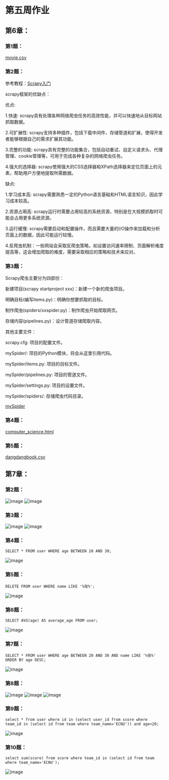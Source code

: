 # 第五周作业
## 第6章：

### 第1题：

[movie.csv](https://github.com/litterqi/Introduction-to-data-science-and-engineering/blob/%E4%BD%9C%E4%B8%9A/%E4%BD%9C%E4%B8%9A05/movie.csv)

### 第2题：

参考教程：[Scrapy入门](https://www.runoob.com/w3cnote/scrapy-detail.html)

scrapy框架的优缺点：

优点:

1.快速: scrapy具有处理各种网络爬虫任务的高效性能，并可以快速地从目标网站抓取数据。

2.可扩展性: scrapy支持多种插件，包括下载中间件、存储管道和扩展，使得开发者能够根据自己的需求扩展其功能。

3.完整的功能: scrapy具有完整的功能集合，包括自动重试、自定义请求头、代理管理、cookie管理等，可用于完成各种复杂的网络爬虫任务。

4.强大的选择器: scrapy使用强大的CSS选择器和XPath选择器来定位页面上的元素，帮助用户方便地提取所需数据。

缺点:

1.学习成本高: scrapy需要熟悉一定的Python语言基础和HTML语言知识，因此学习成本较高。

2.资源占用高: scrapy运行时需要占用较高的系统资源，特别是在大规模抓取时可能会占用更多系统资源。

3.运行缓慢: scrapy需要启动和配置操作，而且需要大量的I/O操作来加载和分析页面上的数据，因此可能运行较慢。

4.反爬虫机制：一些网站会采取反爬虫策略，如设置访问速率限制、页面解析难度提高等，这会增加爬取的难度，需要采取相应的策略和技术来应对。
### 第3题：

Scrapy爬虫主要分为四部份：

新建项目(scrapy startproject xxx)：新建一个新的爬虫项目。

明确目标(编写items.py)：明确你想要抓取的目标。

制作爬虫(spiders/xxspider.py)：制作爬虫开始爬取网页。

存储内容(pipelines.py)：设计管道存储爬取内容。

其他主要文件：

scrapy.cfg: 项目的配置文件。

mySpider/: 项目的Python模块，将会从这里引用代码。

mySpider/items.py: 项目的目标文件。

mySpider/pipelines.py: 项目的管道文件。

mySpider/settings.py: 项目的设置文件。

mySpider/spiders/: 存储爬虫代码目录。

[mySpider](https://github.com/litterqi/Introduction-to-data-science-and-engineering/tree/%E4%BD%9C%E4%B8%9A/%E4%BD%9C%E4%B8%9A05/mySpider)

### 第4题：

[computer_science.html](https://github.com/litterqi/Introduction-to-data-science-and-engineering/blob/%E4%BD%9C%E4%B8%9A/%E4%BD%9C%E4%B8%9A05/computer_science.html)

### 第5题：

[dangdangbook.csv](https://github.com/litterqi/Introduction-to-data-science-and-engineering/blob/%E4%BD%9C%E4%B8%9A/%E4%BD%9C%E4%B8%9A05/dangdangbook.csv)

## 第7章：

### 第2题：
![image](https://github.com/litterqi/Introduction-to-data-science-and-engineering/assets/123362884/728e6f39-dc3b-441a-9a63-e4e12af78b0a)
![image](https://github.com/litterqi/Introduction-to-data-science-and-engineering/assets/123362884/b6f26bab-0f5e-4d9b-a1cc-23e769fb0ca5)

### 第3题：

![image](https://github.com/litterqi/Introduction-to-data-science-and-engineering/assets/123362884/396fe575-4a88-45ba-a346-f9f4e8652070)
![image](https://github.com/litterqi/Introduction-to-data-science-and-engineering/assets/123362884/d06f580d-3f0c-43ea-a9e2-a339acb0f37d)

### 第4题：
```
SELECT * FROM user WHERE age BETWEEN 20 AND 30;
```
![image](https://github.com/litterqi/Introduction-to-data-science-and-engineering/assets/123362884/661ade1e-2d67-4c59-987a-32b641749f83)

### 第5题：
```
DELETE FROM user WHERE name LIKE '%张%';
```
![image](https://github.com/litterqi/Introduction-to-data-science-and-engineering/assets/123362884/6cee9b6b-a48f-456d-8107-ba7cc23c9a9e)

### 第6题：
```
SELECT AVG(age) AS average_age FROM user;
```
![image](https://github.com/litterqi/Introduction-to-data-science-and-engineering/assets/123362884/bafd5e29-1ae2-4127-bfea-bd539434d4e1)

### 第7题：
```
SELECT * FROM user WHERE age BETWEEN 20 AND 30 AND name LIKE '%张%' ORDER BY age DESC;
```
![image](https://github.com/litterqi/Introduction-to-data-science-and-engineering/assets/123362884/ba02b9e4-72b9-467b-8864-1b25bd60a71e)

### 第8题：

![image](https://github.com/litterqi/Introduction-to-data-science-and-engineering/assets/123362884/6050abed-1a38-4e36-a394-4f556e8ce7b9)
![image](https://github.com/litterqi/Introduction-to-data-science-and-engineering/assets/123362884/0171b0e9-e319-4bce-8ee3-d09c955cd14a)
![image](https://github.com/litterqi/Introduction-to-data-science-and-engineering/assets/123362884/12543cb3-e2e8-4108-a296-3cfb70bc197d)

### 第9题：
```
select * from user where id in (select user_id from score where team_id in (select id from team where team_name='ECNU')) and age<20;
```
![image](https://github.com/litterqi/Introduction-to-data-science-and-engineering/assets/123362884/a023597d-d4b4-48fe-b3e7-594c8584cd93)

### 第10题：
```
select sum(score) from score where team_id in (select id from team where team_name='ECNU');
```
![image](https://github.com/litterqi/Introduction-to-data-science-and-engineering/assets/123362884/a309aa2f-1450-4fae-815c-51328f5ec078)

